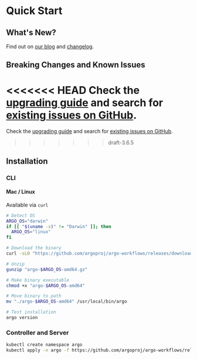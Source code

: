 # Quick Start

## What's New?

Find out on [our blog](https://blog.argoproj.io) and [changelog](https://github.com/argoproj/argo-workflows/blob/main/CHANGELOG.md).

## Breaking Changes and Known Issues

<<<<<<< HEAD
Check the [upgrading guide](https://argo-workflows.readthedocs.io/en/release-3.5/upgrading/) and search for [existing issues on GitHub](https://github.com/argoproj/argo-workflows/issues).
=======
Check the [upgrading guide](https://argo-workflows.readthedocs.io/en/latest/upgrading/) and search for [existing issues on GitHub](https://github.com/argoproj/argo-workflows/issues).
>>>>>>> draft-3.6.5

## Installation

### CLI

#### Mac / Linux

Available via `curl`

```bash
# Detect OS
ARGO_OS="darwin"
if [[ "$(uname -s)" != "Darwin" ]]; then
  ARGO_OS="linux"
fi

# Download the binary
curl -sLO "https://github.com/argoproj/argo-workflows/releases/download/$version/argo-$ARGO_OS-amd64.gz"

# Unzip
gunzip "argo-$ARGO_OS-amd64.gz"

# Make binary executable
chmod +x "argo-$ARGO_OS-amd64"

# Move binary to path
mv "./argo-$ARGO_OS-amd64" /usr/local/bin/argo

# Test installation
argo version
```

### Controller and Server

```bash
kubectl create namespace argo
kubectl apply -n argo -f https://github.com/argoproj/argo-workflows/releases/download/$version/install.yaml
```
